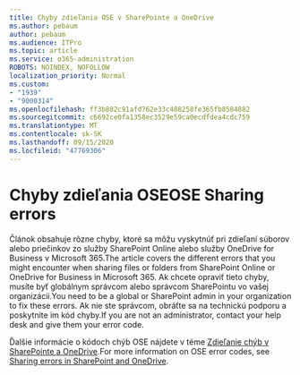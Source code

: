 ```yaml
---
title: Chyby zdieľania OSE v SharePointe a OneDrive
ms.author: pebaum
author: pebaum
ms.audience: ITPro
ms.topic: article
ms.service: o365-administration
ROBOTS: NOINDEX, NOFOLLOW
localization_priority: Normal
ms.custom:
- "1939"
- "9000314"
ms.openlocfilehash: ff3b802c91afd762e33c488258fe365fb8584882
ms.sourcegitcommit: c6692ce0fa1358ec3529e59ca0ecdfdea4cdc759
ms.translationtype: MT
ms.contentlocale: sk-SK
ms.lasthandoff: 09/15/2020
ms.locfileid: "47769306"
---
```

# <a name="ose-sharing-errors"></a><span data-ttu-id="661a3-102">Chyby zdieľania OSE</span><span class="sxs-lookup"><span data-stu-id="661a3-102">OSE Sharing errors</span></span>

<span data-ttu-id="661a3-103">Článok obsahuje rôzne chyby, ktoré sa môžu vyskytnúť pri zdieľaní súborov alebo priečinkov zo služby SharePoint Online alebo služby OneDrive for Business v Microsoft 365.</span><span class="sxs-lookup"><span data-stu-id="661a3-103">The article covers the different errors that you might encounter when sharing files or folders from SharePoint Online or OneDrive for Business in Microsoft 365.</span></span> <span data-ttu-id="661a3-104">Ak chcete opraviť tieto chyby, musíte byť globálnym správcom alebo správcom SharePointu vo vašej organizácii.</span><span class="sxs-lookup"><span data-stu-id="661a3-104">You need to be a global or SharePoint admin in your organization to fix these errors.</span></span> <span data-ttu-id="661a3-105">Ak nie ste správcom, obráťte sa na technickú podporu a poskytnite im kód chyby.</span><span class="sxs-lookup"><span data-stu-id="661a3-105">If you are not an administrator, contact your help desk and give them your error code.</span></span>

<span data-ttu-id="661a3-106">Ďalšie informácie o kódoch chýb OSE nájdete v téme [Zdieľanie chýb v SharePointe a OneDrive](https://docs.microsoft.com/sharepoint/sharepoint-onedrive-error-message).</span><span class="sxs-lookup"><span data-stu-id="661a3-106">For more information on OSE error codes, see [Sharing errors in SharePoint and OneDrive](https://docs.microsoft.com/sharepoint/sharepoint-onedrive-error-message).</span></span>
